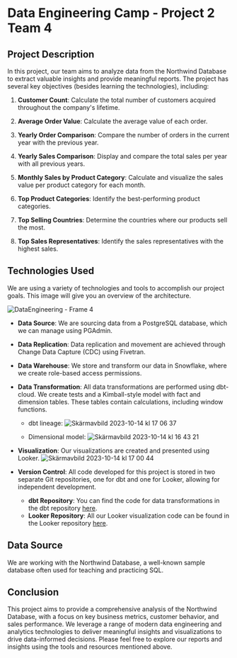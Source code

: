 # Data Engineering Camp - Project 2 Team 4

## Project Description

In this project, our team aims to analyze data from the Northwind Database to extract valuable insights and provide meaningful reports. The project has several key objectives (besides learning the technologies), including:

1. **Customer Count**: Calculate the total number of customers acquired throughout the company's lifetime.

2. **Average Order Value**: Calculate the average value of each order.

3. **Yearly Order Comparison**: Compare the number of orders in the current year with the previous year.

4. **Yearly Sales Comparison**: Display and compare the total sales per year with all previous years.

5. **Monthly Sales by Product Category**: Calculate and visualize the sales value per product category for each month.

6. **Top Product Categories**: Identify the best-performing product categories.

7. **Top Selling Countries**: Determine the countries where our products sell the most.

8. **Top Sales Representatives**: Identify the sales representatives with the highest sales.

## Technologies Used

We are using a variety of technologies and tools to accomplish our project goals. This image will give you an overview of the architecture.

![DataEngineering - Frame 4](https://github.com/cristianivanoff/dec_proj2_team4_dbt/assets/72450060/053c139d-f795-4596-ac57-511059e8bf6e)




- **Data Source**: We are sourcing data from a PostgreSQL database, which we can manage using PGAdmin.

- **Data Replication**: Data replication and movement are achieved through Change Data Capture (CDC) using Fivetran.

- **Data Warehouse**: We store and transform our data in Snowflake, where we create role-based access permissions.

- **Data Transformation**: All data transformations are performed using dbt-cloud. We create tests and a Kimball-style model with fact and dimension tables. These tables contain calculations, including window functions.
  - dbt lineage:
  ![Skärmavbild 2023-10-14 kl  17 06 37](https://github.com/cristianivanoff/dec_proj2_team4_dbt/assets/72450060/a5a56797-ccc8-4945-8ffa-f53a1bcc909c)

  - Dimensional model:
  ![Skärmavbild 2023-10-14 kl  16 43 21](https://github.com/cristianivanoff/dec_proj2_team4_dbt/assets/72450060/f838368d-fda2-4836-bc3e-3b8da003e2ad)


- **Visualization**: Our visualizations are created and presented using Looker.
![Skärmavbild 2023-10-14 kl  17 00 44](https://github.com/cristianivanoff/dec_proj2_team4_dbt/assets/72450060/0e35a316-d408-40bf-b317-8261652b5c29)

- **Version Control**: All code developed for this project is stored in two separate Git repositories, one for dbt and one for Looker, allowing for independent development.
  - **dbt Repository**: You can find the code for data transformations in the dbt repository [here](https://github.com/cristianivanoff/dec_proj2_team4_dbt).
  - **Looker Repository**: All our Looker visualization code can be found in the Looker repository [here](https://github.com/cristianivanoff/dec_proj2_team4_looker).


## Data Source

We are working with the Northwind Database, a well-known sample database often used for teaching and practicing SQL.

## Conclusion

This project aims to provide a comprehensive analysis of the Northwind Database, with a focus on key business metrics, customer behavior, and sales performance. We leverage a range of modern data engineering and analytics technologies to deliver meaningful insights and visualizations to drive data-informed decisions. Please feel free to explore our reports and insights using the tools and resources mentioned above.



